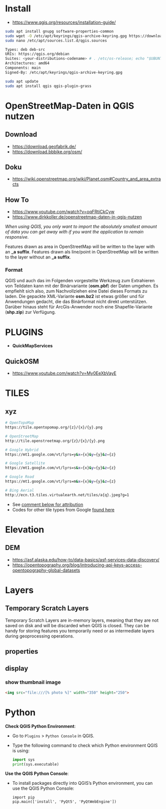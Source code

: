 # Install

* https://www.qgis.org/resources/installation-guide/

```sh
sudo apt install gnupg software-properties-common
sudo wget -O /etc/apt/keyrings/qgis-archive-keyring.gpg https://download.qgis.org/downloads/qgis-archive-keyring.gpg
sudo nano /etc/apt/sources.list.d/qgis.sources

Types: deb deb-src
URIs: https://qgis.org/debian
Suites: <your-distributions-codename> # . /etc/os-release; echo "$UBUNTU_CODENAME"
Architectures: amd64
Components: main
Signed-By: /etc/apt/keyrings/qgis-archive-keyring.gpg

sudo apt update
sudo apt install qgis qgis-plugin-grass
```

# OpenStreetMap-Daten in QGIS nutzen

## Download

* https://download.geofabrik.de/
* https://download.bbbike.org/osm/

## Doku

* https://wiki.openstreetmap.org/wiki/Planet.osm#Country_and_area_extracts

## How To

* https://www.youtube.com/watch?v=oqFRtiCkCyw
* https://www.dirkkoller.de/openstreetmap-daten-in-qgis-nutzen

*When using QGIS, you only want to import the absolutely smallest amount  of data you can get away with if you want the application to remain  responsive.*

Features drawn as area in OpenStreetMap will be written to the layer with an **_a** **suffix**. Features drawn als line/point in OpenStreetMap will be written to the layer without an **_a** **suffix**.

### Format

QGIS und auch das im Folgenden vorgestellte Werkzeug zum Extrahieren von Teildaten kann mit der Binärvariante (**osm.pbf**) der Daten umgehen. Es  empfiehlt sich also, zum Nachvollziehen eine Datei dieses Formats zu  laden. Die gepackte XML-Variante **osm.bz2** ist etwas größer und für  Anwendungen gedacht, die das Binärformat nicht direkt unterstützen.  Darüber hinaus steht für ArcGis-Anwender noch eine Shapefile-Variante  (**shp.zip**) zur Verfügung.

# PLUGINS

* **QuickMapServices**

## QuickOSM

* https://www.youtube.com/watch?v=My0EeXbVayE

  

# TILES

## xyz

```sh
# OpenTopoMap
https://tile.opentopomap.org/{z}/{x}/{y}.png

# OpenStreetMap
http://tile.openstreetmap.org/{z}/{x}/{y}.png

# Google Hybrid
https://mt1.google.com/vt/lyrs=y&x={x}&y={y}&z={z}

# Google Satellite
https://mt1.google.com/vt/lyrs=s&x={x}&y={y}&z={z}

# Google Road
https://mt1.google.com/vt/lyrs=m&x={x}&y={y}&z={z}

# Bing Aerial
http://ecn.t3.tiles.virtualearth.net/tiles/a{q}.jpeg?g=1
```

* See [comment below for attribution](https://gis.stackexchange.com/questions/20191/adding-basemaps-from-google-or-bing-in-qgis/217670?noredirect=1#comment542255_217670)
* Codes for other tile types from Google [found here](https://stackoverflow.com/a/33023651/1704448)

# Elevation

## DEM

* https://asf.alaska.edu/how-to/data-basics/asf-services-data-discovery/
* https://opentopography.org/blog/introducing-api-keys-access-opentopography-global-datasets

# Layers

## Temporary Scratch Layers

Temporary Scratch Layers are in-memory layers, meaning that they are not saved on disk and will be discarded when QGIS is closed. They can be handy for storing features you temporarily need or as intermediate layers during geoprocessing operations.

## properties

## display

### show thumbnail image

```html
<img src="file:///[% photo %]" width="350" height="250">
```

# Python

**Check QGIS Python Environment**:

- Go to `Plugins` > `Python Console` in QGIS.

- Type the following command to check which Python environment QGIS is using:

  ```python
  import sys
  print(sys.executable)
  ```

**Use the QGIS Python Console**:

- To install packages directly into QGIS’s Python environment, you can use the QGIS Python Console:

  ```
  import pip
  pip.main(['install', 'PyQt5', 'PyQtWebEngine'])
  ```
